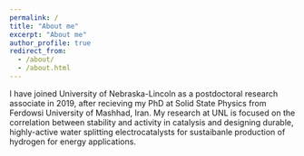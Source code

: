 ```yaml
---
permalink: /
title: "About me"
excerpt: "About me"
author_profile: true
redirect_from: 
  - /about/
  - /about.html
---
```


I have joined University of Nebraska-Lincoln as a postdoctoral research associate in 2019, after recieving my PhD at Solid State Physics from Ferdowsi University of Mashhad, Iran. My research at UNL is focused on the correlation between stability and activity in catalysis and designing durable, highly-active water splitting electrocatalysts for sustaibanle production of hydrogen for energy applications.

